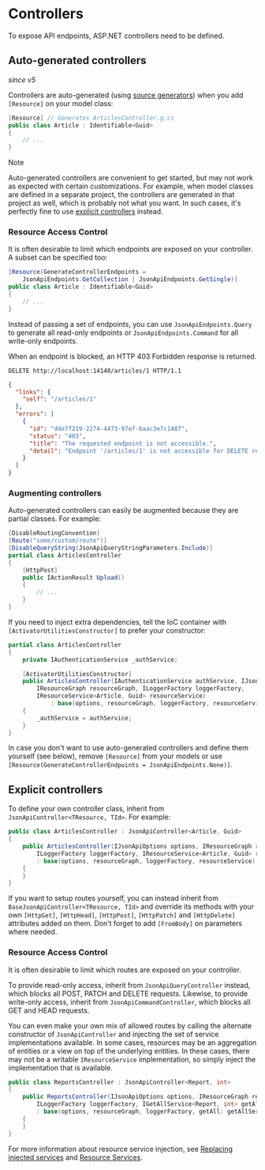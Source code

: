 # Controllers

To expose API endpoints, ASP.NET controllers need to be defined.

## Auto-generated controllers

_since v5_

Controllers are auto-generated (using [source generators](https://learn.microsoft.com/dotnet/csharp/roslyn-sdk/#source-generators)) when you add `[Resource]` on your model class:

```c#
[Resource] // Generates ArticlesController.g.cs
public class Article : Identifiable<Guid>
{
    // ...
}
```

> [!NOTE]
> Auto-generated controllers are convenient to get started, but may not work as expected with certain customizations.
> For example, when model classes are defined in a separate project, the controllers are generated in that project as well, which is probably not what you want.
> In such cases, it's perfectly fine to use [explicit controllers](#explicit-controllers) instead.

### Resource Access Control

It is often desirable to limit which endpoints are exposed on your controller.
A subset can be specified too:

```c#
[Resource(GenerateControllerEndpoints =
    JsonApiEndpoints.GetCollection | JsonApiEndpoints.GetSingle)]
public class Article : Identifiable<Guid>
{
    // ...
}
```

Instead of passing a set of endpoints, you can use `JsonApiEndpoints.Query` to generate all read-only endpoints or `JsonApiEndpoints.Command` for all write-only endpoints.

When an endpoint is blocked, an HTTP 403 Forbidden response is returned.

```http
DELETE http://localhost:14140/articles/1 HTTP/1.1
```

```json
{
  "links": {
    "self": "/articles/1"
  },
  "errors": [
    {
      "id": "dde7f219-2274-4473-97ef-baac3e7c1487",
      "status": "403",
      "title": "The requested endpoint is not accessible.",
      "detail": "Endpoint '/articles/1' is not accessible for DELETE requests."
    }
  ]
}
```

### Augmenting controllers

Auto-generated controllers can easily be augmented because they are partial classes. For example:

```c#
[DisableRoutingConvention]
[Route("some/custom/route")]
[DisableQueryString(JsonApiQueryStringParameters.Include)]
partial class ArticlesController
{
    [HttpPost]
    public IActionResult Upload()
    {
        // ...
    }
}
```

If you need to inject extra dependencies, tell the IoC container with `[ActivatorUtilitiesConstructor]` to prefer your constructor:

```c#
partial class ArticlesController
{
    private IAuthenticationService _authService;

    [ActivatorUtilitiesConstructor]
    public ArticlesController(IAuthenticationService authService, IJsonApiOptions options,
        IResourceGraph resourceGraph, ILoggerFactory loggerFactory,
        IResourceService<Article, Guid> resourceService)
            : base(options, resourceGraph, loggerFactory, resourceService)
    {
        _authService = authService;
    }
}
```

In case you don't want to use auto-generated controllers and define them yourself (see below), remove
`[Resource]` from your models or use `[Resource(GenerateControllerEndpoints = JsonApiEndpoints.None)]`.

## Explicit controllers

To define your own controller class, inherit from `JsonApiController<TResource, TId>`. For example:

```c#
public class ArticlesController : JsonApiController<Article, Guid>
{
    public ArticlesController(IJsonApiOptions options, IResourceGraph resourceGraph,
        ILoggerFactory loggerFactory, IResourceService<Article, Guid> resourceService)
        : base(options, resourceGraph, loggerFactory, resourceService)
    {
    }
}
```

If you want to setup routes yourself, you can instead inherit from `BaseJsonApiController<TResource, TId>` and override its methods with your own `[HttpGet]`, `[HttpHead]`, `[HttpPost]`, `[HttpPatch]` and `[HttpDelete]` attributes added on them. Don't forget to add `[FromBody]` on parameters where needed.

### Resource Access Control

It is often desirable to limit which routes are exposed on your controller.

To provide read-only access, inherit from `JsonApiQueryController` instead, which blocks all POST, PATCH and DELETE requests.
Likewise, to provide write-only access, inherit from `JsonApiCommandController`, which blocks all GET and HEAD requests.

You can even make your own mix of allowed routes by calling the alternate constructor of `JsonApiController` and injecting the set of service implementations available.
In some cases, resources may be an aggregation of entities or a view on top of the underlying entities. In these cases, there may not be a writable `IResourceService` implementation, so simply inject the implementation that is available.

```c#
public class ReportsController : JsonApiController<Report, int>
{
    public ReportsController(IJsonApiOptions options, IResourceGraph resourceGraph,
        ILoggerFactory loggerFactory, IGetAllService<Report, int> getAllService)
        : base(options, resourceGraph, loggerFactory, getAll: getAllService)
    {
    }
}
```

For more information about resource service injection, see [Replacing injected services](~/usage/extensibility/layer-overview.md#replacing-injected-services) and [Resource Services](~/usage/extensibility/services.md).
